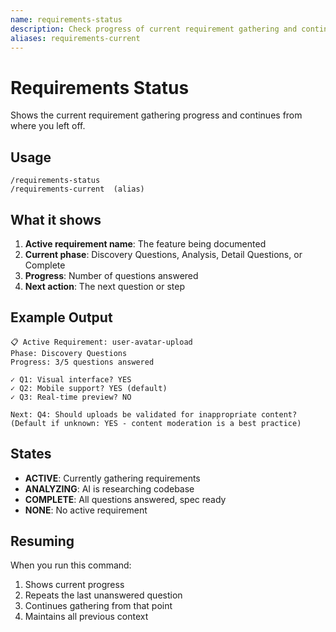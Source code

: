 ```yaml
---
name: requirements-status
description: Check progress of current requirement gathering and continue where left off
aliases: requirements-current
---
```


# Requirements Status

Shows the current requirement gathering progress and continues from where you left off.

## Usage

```
/requirements-status
/requirements-current  (alias)
```

## What it shows

1. **Active requirement name**: The feature being documented
2. **Current phase**: Discovery Questions, Analysis, Detail Questions, or Complete
3. **Progress**: Number of questions answered
4. **Next action**: The next question or step

## Example Output

```
📋 Active Requirement: user-avatar-upload
Phase: Discovery Questions
Progress: 3/5 questions answered

✓ Q1: Visual interface? YES
✓ Q2: Mobile support? YES (default)
✓ Q3: Real-time preview? NO

Next: Q4: Should uploads be validated for inappropriate content?
(Default if unknown: YES - content moderation is a best practice)
```

## States

- **ACTIVE**: Currently gathering requirements
- **ANALYZING**: AI is researching codebase
- **COMPLETE**: All questions answered, spec ready
- **NONE**: No active requirement

## Resuming

When you run this command:

1. Shows current progress
2. Repeats the last unanswered question
3. Continues gathering from that point
4. Maintains all previous context
